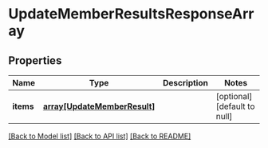 # UpdateMemberResultsResponseArray

## Properties
Name | Type | Description | Notes
------------ | ------------- | ------------- | -------------
**items** | [**array[UpdateMemberResult]**](UpdateMemberResult.md) |  | [optional] [default to null]

[[Back to Model list]](../README.md#documentation-for-models) [[Back to API list]](../README.md#documentation-for-api-endpoints) [[Back to README]](../README.md)


